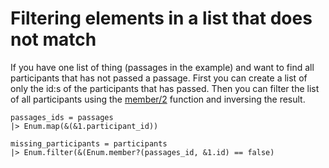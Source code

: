 # Filtering elements in a list that does not match

If you have one list of thing (passages in the example) and want to find all participants that has not passed a passage.
First you can create a list of only the id:s of the participants that has passed.
Then you can filter the list of all participants using the [member/2](https://hexdocs.pm/elixir/Enum.html#member?/2) function and inversing the result.
```
passages_ids = passages
|> Enum.map(&(&1.participant_id))

missing_participants = participants
|> Enum.filter(&(Enum.member?(passages_id, &1.id) == false)
```